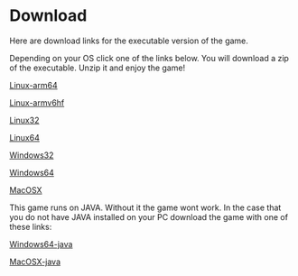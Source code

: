 # Download

Here are download links for the executable version of the game.

Depending on your OS click one of the links below. You will download a zip of the executable. Unzip it and enjoy the game!

[Linux-arm64][1]

[Linux-armv6hf][2]

[Linux32][3]

[Linux64][4]

[Windows32][5]

[Windows64][6]

[MacOSX][7]

[1]: https://github.com/jureviteznik/MathSpace/releases/download/1.0/MathSpace.linux-arm64.zip
[2]: https://github.com/jureviteznik/MathSpace/releases/download/1.0/MathSpace.linux-armv6hf.zip
[3]: https://github.com/jureviteznik/MathSpace/releases/download/1.0/MathSpace.linux32.zip
[4]: https://github.com/jureviteznik/MathSpace/releases/download/1.0/MathSpace.linux64.zip
[5]: https://github.com/jureviteznik/MathSpace/releases/download/1.0/MathSpace.windows32.zip
[6]: https://github.com/jureviteznik/MathSpace/releases/download/1.0/MathSpace.windows64.zip
[7]: https://github.com/jureviteznik/MathSpace/releases/download/1.0/MathSpace.macosx.zip

This game runs on JAVA. Without it the game wont work. In the case that you do not have JAVA installed on your PC download the game with one of these links:

[Windows64-java][8]

[MacOSX-java][9]

[8]: https://github.com/jureviteznik/MathSpace/releases/download/1.0/MathSpace.windows64-java.zip
[9]: https://github.com/jureviteznik/MathSpace/releases/download/1.0/MathSpace.macosx-java.zip

